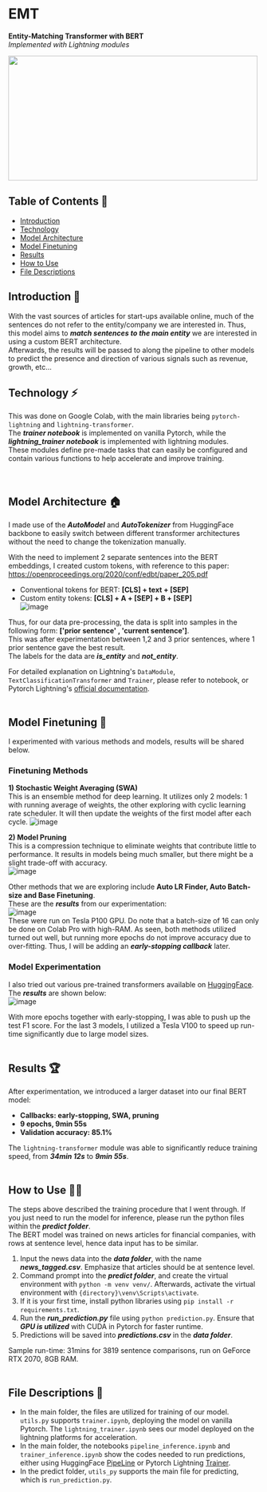 # EMT
**Entity-Matching Transformer with BERT**  
*Implemented with Lightning modules*  

<img src='https://user-images.githubusercontent.com/77097236/119448365-d18ca700-bd63-11eb-8522-efa3766e2fff.png' width="500" height="250">


## Table of Contents 📝
* [Introduction](#Introduction-) 
* [Technology](#Technology-)
* [Model Architecture](#model-architecture-)
* [Model Finetuning](#model-finetuning-)
* [Results](#results-)
* [How to Use](#how-to-use-%EF%B8%8F)
* [File Descriptions](#file-descriptions-)

## Introduction 🔰
With the vast sources of articles for start-ups available online, much of the sentences do not refer to the entity/company we are interested in. Thus, this model aims to **_match sentences to the main entity_** we are interested in using a custom BERT architecture.   
Afterwards, the results will be passed to along the pipeline to other models to predict the presence and direction of various signals such as revenue, growth, etc...
<br/>

## Technology ⚡
This was done on Google Colab, with the main libraries being `pytorch-lightning` and `lightning-transformer`.  
The **_trainer notebook_** is implemented on vanilla Pytorch, while the **_lightning_trainer notebook_** is implemented with lightning modules.  
These modules define pre-made tasks that can easily be configured and contain various functions to help accelerate and improve training.  
<br/>
<br/>

## Model Architecture 🏠
I made use of the **_AutoModel_** and **_AutoTokenizer_** from HuggingFace backbone to easily switch between different transformer architectures without the need to change the tokenization manually.

With the need to implement 2 separate sentences into the BERT embeddings, I created custom tokens, with reference to this paper:
https://openproceedings.org/2020/conf/edbt/paper_205.pdf
- Conventional tokens for BERT: **[CLS] + text + [SEP]**
- Custom entity tokens: **[CLS] + A + [SEP] + B + [SEP]**  
![image](https://user-images.githubusercontent.com/77097236/119447935-3562a000-bd63-11eb-987b-c9ea735e96f0.png)

Thus, for our data pre-processing, the data is split into samples in the following form: **['prior sentence' , 'current sentence']**.  
This was after experimentation between 1,2 and 3 prior sentences, where 1 prior sentence gave the best result.  
The labels for the data are **_is_entity_** and **_not_entity_**.

For detailed explanation on Lightning's `DataModule`, `TextClassificationTransformer` and `Trainer`, please refer to notebook, or Pytorch Lightning's [official documentation](https://pytorch-lightning.readthedocs.io/en/latest/).
<br/>
<br/>

## Model Finetuning 🔌
I experimented with various methods and models, results will be shared below.

### Finetuning Methods
**1) Stochastic Weight Averaging (SWA)**  
  This is an ensemble method for deep learning. It utilizes only 2 models: 1 with running average of weights, the other exploring with cyclic learning rate scheduler. It will then update the weights of the first model after each cycle.
  ![image](https://user-images.githubusercontent.com/77097236/119450611-c0916500-bd66-11eb-92c3-d56e79845da4.png)

**2) Model Pruning**  
  This is a compression technique to eliminate weights that contribute little to performance. It results in models being much smaller, but there might be a slight trade-off with accuracy.  
  ![image](https://user-images.githubusercontent.com/77097236/119450717-ea4a8c00-bd66-11eb-8334-95077a2c80ab.png)  

Other methods that we are exploring include **Auto LR Finder, Auto Batch-size and Base Finetuning**.  
These are the **_results_** from our experimentation:  
![image](https://user-images.githubusercontent.com/77097236/119451144-7eb4ee80-bd67-11eb-81d7-0bdeb492d3dd.png)    
These were run on Tesla P100 GPU. Do note that a batch-size of 16 can only be done on Colab Pro with high-RAM. As seen, both methods utilized turned out well, but running more epochs do not improve accuracy due to over-fitting. Thus, I will be adding an **_early-stopping callback_** later.  

### Model Experimentation
I also tried out various pre-trained transformers available on [HuggingFace](https://huggingface.co/transformers/pretrained_models.html).  
The **_results_** are shown below:  
![image](https://user-images.githubusercontent.com/77097236/119455808-8b881100-bd6c-11eb-981e-8aa95ded542c.png)

With more epochs together with early-stopping, I was able to push up the test F1 score. For the last 3 models, I utilized a Tesla V100 to speed up run-time significantly due to large model sizes.
<br/>
<br/>

## Results 🏆
After experimentation, we introduced a larger dataset into our final BERT model:
- **Callbacks: early-stopping, SWA, pruning**
- **9 epochs, 9min 55s**
- **Validation accuracy: 85.1%**

The `lightning-transformer` module was able to significantly reduce training speed, from **_34min 12s_** to **_9min 55s_**.
<br/>
<br/>

## How to Use 👷‍♂️
The steps above described the training procedure that I went through. If you just need to run the model for inference, please run the python files within the **_predict folder_**.  
The BERT model was trained on news articles for financial companies, with rows at sentence level, hence data input has to be similar. 

1) Input the news data into the **_data folder_**, with the name **_news_tagged.csv_**. Emphasize that articles should be at sentence level.
2) Command prompt into the **_predict folder_**, and create the virtual environment with `python -m venv venv/`. Afterwards, activate the virtual environment with `{directory}\venv\Scripts\activate`.
3) If it is your first time, install python libraries using `pip install -r requirements.txt`.
4) Run the **_run_prediction.py_** file using `python prediction.py`. Ensure that **_GPU is utilized_** with CUDA in Pytorch for faster runtime.
5) Predictions will be saved into **_predictions.csv_** in the **_data folder_**.

Sample run-time: 31mins for 3819 sentence comparisons, run on GeForce RTX 2070, 8GB RAM.
<br/>
<br/>

## File Descriptions 💾
- In the main folder, the files are utilized for training of our model. `utils.py` supports `trainer.ipynb`, deploying the model on vanilla Pytorch. The `lightning_trainer.ipynb` sees our model deployed on the lightning platforms for acceleration.
- In the main folder, the notebooks `pipeline_inference.ipynb` and `trainer_inference.ipynb` show the codes needed to run predictions, either using HuggingFace [PipeLine](https://huggingface.co/transformers/main_classes/pipelines.html#transformers.TextClassificationPipeline) or Pytorch Lightning [Trainer](https://pytorch-lightning.readthedocs.io/en/stable/common/trainer.html).
- In the predict folder, `utils_py` supports the main file for predicting, which is `run_prediction.py`.
